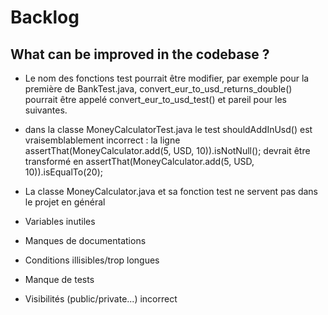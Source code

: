 # Backlog

## What can be improved in the codebase ?

- Le nom des fonctions test pourrait être modifier, par exemple pour la première de BankTest.java, convert_eur_to_usd_returns_double() pourrait être appelé convert_eur_to_usd_test() et pareil pour les suivantes.

- dans la classe MoneyCalculatorTest.java le test shouldAddInUsd() est vraisemblablement incorrect : la ligne assertThat(MoneyCalculator.add(5, USD, 10)).isNotNull(); devrait être transformé en assertThat(MoneyCalculator.add(5, USD, 10)).isEqualTo(20);

- La classe MoneyCalculator.java et sa fonction test ne servent pas dans le projet en général

- Variables inutiles

- Manques de documentations

- Conditions illisibles/trop longues

- Manque de tests

- Visibilités (public/private...) incorrect
